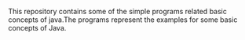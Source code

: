 This repository contains some of the simple programs related  basic concepts of java.The programs represent the examples for some basic concepts of Java.
